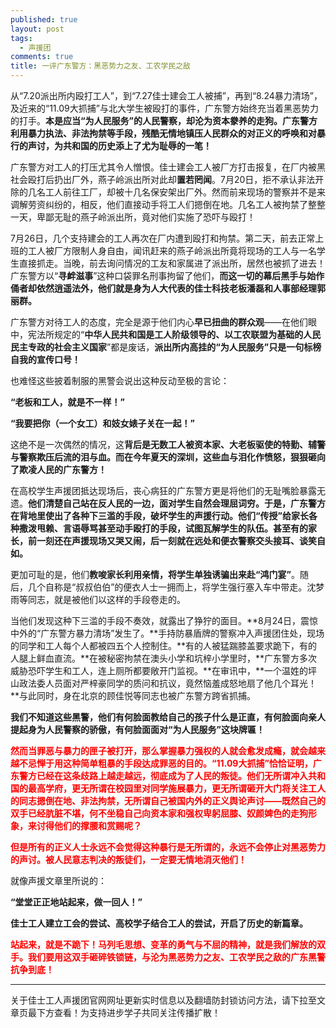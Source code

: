 ```yaml
---
published: true
layout: post
tags:
  - 声援团
comments: true
title: 一评广东警方：黑恶势力之友、工农学民之敌
---
```


从“7.20派出所内殴打工人”，到“7.27佳士建会工人被捕”，再到“8.24暴力清场”，及近来的“11.09大抓捕”与北大学生被殴打的事件，广东警方始终充当着黑恶势力的打手。**本是应当“为人民服务”的人民警察，却沦为资本豢养的走狗。广东警方利用暴力执法、非法拘禁等手段，残酷无情地镇压人民群众的对正义的呼唤和对暴行的声讨，为共和国的历史添上了尤为耻辱的一笔！**

广东警方对工人的打压尤其令人憎恨。佳士建会工人被厂方打击报复，在厂内被黑社会殴打后扔出厂外，燕子岭派出所对此却**置若罔闻**。7月20日，拒不承认非法开除的几名工人前往工厂，却被十几名保安架出厂外。然而前来现场的警察并不是来调解劳资纠纷的，相反，他们直接动手将工人们摁倒在地。几名工人被拘禁了整整一天，卑鄙无耻的燕子岭派出所，竟对他们实施了恐吓与殴打！

7月26日，几个支持建会的工人再次在厂内遭到殴打和拘禁。第二天，前去正常上班的工人被厂方限制人身自由，闻讯赶来的燕子岭派出所竟将现场的工人与一名学生直接抓走。当晚，前去询问情况的工友和家属进了派出所，居然也被抓了进去！广东警方以“**寻衅滋事**”这种口袋罪名刑事拘留了他们，**而这一切的幕后黑手与始作俑者却依然逍遥法外，他们就是身为人大代表的佳士科技老板潘磊和人事部经理郭丽群。**

广东警方对待工人的态度，完全是源于他们内心**早已扭曲的群众观**——在他们眼中，宪法所规定的“**中华人民共和国是工人阶级领导的、以工农联盟为基础的人民民主专政的社会主义国家**”都是废话，**派出所内高挂的“为人民服务”只是一句标榜自我的宣传口号！**

也难怪这些披着制服的黑警会说出这种反动至极的言论：

**“老板和工人，就是不一样！”**

**“我要把你（一个女工）和妓女婊子关在一起！”**

这绝不是一次偶然的情况，这**背后是无数工人被资本家、大老板驱使的特勤、辅警与警察欺压后流的泪与血。而在今年夏天的深圳，这些血与泪化作愤怒，狠狠砸向了欺凌人民的广东警方！**

在高校学生声援团抵达现场后，丧心病狂的广东警方更是将他们的无耻嘴脸暴露无遗。**他们清楚自己站在反人民的一边，面对学生自然会理屈词穷。于是，广东警方在背地里使出了各种下三滥的手段，破坏学生的声援行动。他们“传授”给家长各种撒泼甩赖、言语辱骂甚至动手殴打的手段，试图瓦解学生的队伍。甚至有的家长，前一刻还在声援现场又哭又闹，后一刻就在远处和便衣警察交头接耳、谈笑自如。**

更加可耻的是，他们**教唆家长利用亲情，将学生单独诱骗出来赴“鸿门宴”**。随后，几个自称是“叔叔伯伯”的便衣人士一拥而上，将学生强行塞入车中带走。沈梦雨等同志，就是被他们以这样的手段卷走的。

当他们发现这种下三滥的手段不奏效，就露出了狰狞的面目。**8月24日，震惊中外的“广东警方暴力清场”发生了。**手持防暴盾牌的警察冲入声援团住处，现场的同学和工人每个人都被四五个人控制住。**有的人被猛踹膝盖要求跪下，有的人腿上鲜血直流。**在被秘密拘禁在澳头小学和坑梓小学里时，**广东警方多次威胁恐吓学生和工人，连上厕所都要敞开门监视。**在审讯中，**一个温姓的坪山政法委人员面对严梓豪同学的质问和抗议，竟然恼羞成怒地扇了他几个耳光！**与此同时，身在北京的顾佳悦等同志也被广东警方跨省抓捕。

**我们不知道这些黑警，他们有何脸面教给自己的孩子什么是正直，有何脸面向亲人提起身为人民警察的骄傲，有何脸面面对“为人民服务”这块牌匾！**

<span style="color: #ff0000;"><strong>然而当罪恶与暴力的匣子被打开，那么掌握暴力强权的人就会愈发成瘾，就会越来越不忌惮于用这种简单粗暴的手段达成罪恶的目的。“11.09大抓捕”恰恰证明，广东警方已经在这条歧路上越走越远，彻底成为了人民的叛徒。他们无所谓冲入共和国的最高学府，更无所谓在校园里对同学施展暴力，更无所谓砸开大门将关注工人的同志摁倒在地、非法拘禁，无所谓自己被国内外的正义舆论声讨——既然自己的双手已经肮脏不堪，何不坐稳自己向资本家和强权卑躬屈膝、奴颜婢色的走狗形象，来讨得他们的撑腰和赏赐呢？</strong></span>

<span style="color: #ff0000;"><strong>但是所有的正义人士永远不会觉得这种暴行是无所谓的，永远不会停止对黑恶势力的声讨。被人民意志判决的叛徒们，一定要无情地消灭他们！</strong></span>

就像声援文章里所说的：

**“堂堂正正地站起来，做一回人！”**

**佳士工人建立工会的尝试、高校学子结合工人的尝试，开启了历史的新篇章。**

<span style="color: #ff0000;"><strong>站起来，就是不跪下！马列毛思想、变革的勇气与不屈的精神，就是我们解放的双手。我们要用这双手砸碎铁锁链，与沦为黑恶势力之友、工农学民之敌的广东黑警抗争到底！</strong></span>

---
关于佳士工人声援团官网网址更新实时信息以及翻墙防封锁访问方法，请下拉至文章页最下方查看！为支持进步学子共同关注传播扩散！

